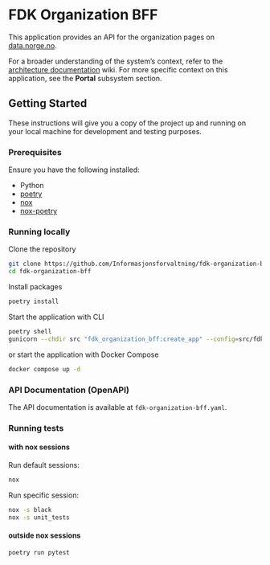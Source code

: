 # FDK Organization BFF

This application provides an API for the organization pages on [data.norge.no](https://data.norge.no/organizations).

For a broader understanding of the system’s context, refer to
the [architecture documentation](https://github.com/Informasjonsforvaltning/architecture-documentation) wiki. For more
specific context on this application, see the **Portal** subsystem section.

## Getting Started

These instructions will give you a copy of the project up and running on your local machine for development and testing
purposes.

### Prerequisites

Ensure you have the following installed:

- Python
- [poetry](https://python-poetry.org/)
- [nox](https://nox.thea.codes/en/stable/)
- [nox-poetry](https://pypi.org/project/nox-poetry/)

### Running locally

Clone the repository

```sh
git clone https://github.com/Informasjonsforvaltning/fdk-organization-bff.git
cd fdk-organization-bff
```

Install packages

```sh
poetry install
```

Start the application with CLI

```sh
poetry shell
gunicorn --chdir src "fdk_organization_bff:create_app" --config=src/fdk_organization_bff/gunicorn_config.py --worker-class aiohttp.GunicornWebWorker
```

or start the application with Docker Compose

```sh
docker compose up -d
```

### API Documentation (OpenAPI)

The API documentation is available at ```fdk-organization-bff.yaml```.

### Running tests

#### with nox sessions

Run default sessions:

```sh
nox
```

Run specific session:

```sh
nox -s black
nox -s unit_tests
```

#### outside nox sessions

```sh
poetry run pytest
```
